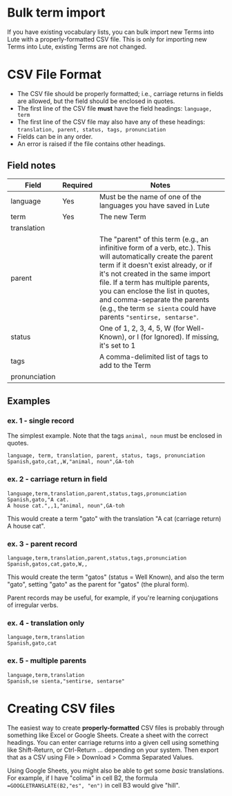 # Bulk term import

If you have existing vocabulary lists, you can bulk import new Terms into Lute with a properly-formatted CSV file.  This is only for importing new Terms into Lute, existing Terms are not changed.

# CSV File Format

* The CSV file should be properly formatted; i.e., carriage returns in fields are allowed, but the field should be enclosed in quotes.
* The first line of the CSV file **must** have the field headings: `language, term`
* The first line of the CSV file may also have any of these headings: `translation, parent, status, tags, pronunciation`
* Fields can be in any order.
* An error is raised if the file contains other headings.

## Field notes

| Field | Required | Notes |
| --- | --- | --- |
| language | Yes | Must be the name of one of the languages you have saved in Lute |
| term | Yes | The new Term |
| translation | | |
| parent | | The "parent" of this term (e.g., an infinitive form of a verb, etc.).  This will automatically create the parent term if it doesn't exist already, or if it's not created in the same import file.  If a term has multiple parents, you can enclose the list in quotes, and comma-separate the parents (e.g., the term `se sienta` could have parents `"sentirse, sentarse"`.|
| status | | One of 1, 2, 3, 4, 5, W (for Well-Known), or I (for Ignored).  If missing, it's set to 1 |
| tags | | A comma-delimited list of tags to add to the Term |
| pronunciation | | |

## Examples

### ex. 1 - single record

The simplest example.  Note that the tags `animal, noun` must be enclosed in quotes.

```
language, term, translation, parent, status, tags, pronunciation
Spanish,gato,cat,,W,"animal, noun",GA-toh
```

### ex. 2 - carriage return in field

```
language,term,translation,parent,status,tags,pronunciation
Spanish,gato,"A cat.
A house cat.",,1,"animal, noun",GA-toh
```

This would create a term "gato" with the translation "A cat (carriage return) A house cat".

### ex. 3 - parent record

```
language,term,translation,parent,status,tags,pronunciation
Spanish,gatos,cat,gato,W,,
```

This would create the term "gatos" (status = Well Known), and also the term "gato", setting "gato" as the parent for "gatos" (the plural form).

Parent records may be useful, for example, if you're learning conjugations of irregular verbs.

### ex. 4 - translation only

```
language,term,translation
Spanish,gato,cat
```

### ex. 5 - multiple parents

```
language,term,translation
Spanish,se sienta,"sentirse, sentarse"
```

# Creating CSV files

The easiest way to create **properly-formatted** CSV files is probably through something like Excel or Google Sheets.  Create a sheet with the correct headings.  You can enter carriage returns into a given cell using something like Shift-Return, or Ctrl-Return ... depending on your system.  Then export that as a CSV using File > Download > Comma Separated Values.

Using Google Sheets, you might also be able to get some _basic_ translations.  For example, if I have "colima" in cell B2, the formula `=GOOGLETRANSLATE(B2,"es", "en")` in cell B3 would give "hill".